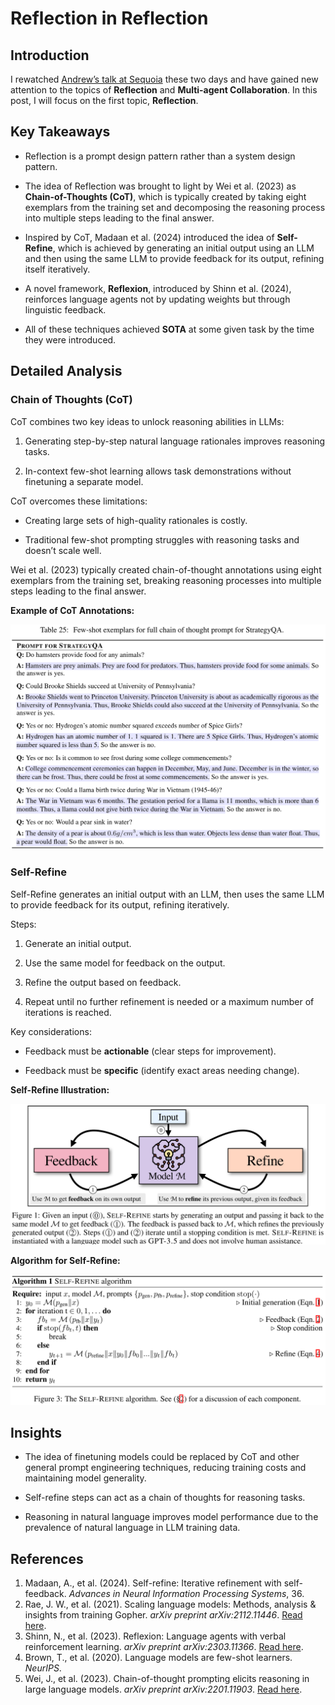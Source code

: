 # Reflection in Reflection

## Introduction

I rewatched [Andrew’s talk at Sequoia](https://www.youtube.com/watch?v=sal78ACtGTc&t=197s) these two days and have gained new attention to the topics of **Reflection** and **Multi-agent Collaboration**. In this post, I will focus on the first topic, **Reflection**.

## Key Takeaways

- Reflection is a prompt design pattern rather than a system design pattern.

- The idea of Reflection was brought to light by Wei et al. (2023) as **Chain-of-Thoughts (CoT)**, which is typically created by taking eight exemplars from the training set and decomposing the reasoning process into multiple steps leading to the final answer.

- Inspired by CoT, Madaan et al. (2024) introduced the idea of **Self-Refine**, which is achieved by generating an initial output using an LLM and then using the same LLM to provide feedback for its output, refining itself iteratively.

- A novel framework, **Reflexion**, introduced by Shinn et al. (2024), reinforces language agents not by updating weights but through linguistic feedback.

- All of these techniques achieved **SOTA** at some given task by the time they were introduced.

## Detailed Analysis

### Chain of Thoughts (CoT)

CoT combines two key ideas to unlock reasoning abilities in LLMs:

1. Generating step-by-step natural language rationales improves reasoning tasks.

2. In-context few-shot learning allows task demonstrations without finetuning a separate model.

CoT overcomes these limitations:

- Creating large sets of high-quality rationales is costly.

- Traditional few-shot prompting struggles with reasoning tasks and doesn’t scale well.

Wei et al. (2023) typically created chain-of-thought annotations using eight exemplars from the training set, breaking reasoning processes into multiple steps leading to the final answer.

**Example of CoT Annotations:**

![Wei et al. 2024](./cot-exemplar.png)

### Self-Refine

Self-Refine generates an initial output with an LLM, then uses the same LLM to provide feedback for its output, refining iteratively.

Steps:

1. Generate an initial output.

2. Use the same model for feedback on the output.

3. Refine the output based on feedback.

4. Repeat until no further refinement is needed or a maximum number of iterations is reached.

Key considerations:

- Feedback must be **actionable** (clear steps for improvement).

- Feedback must be **specific** (identify exact areas needing change).

**Self-Refine Illustration:**

![Madaan et al. 2024](./self-refine.png)

**Algorithm for Self-Refine:**

![The Algorithm for Self-Refine](./self-refine-algo.png)

## Insights

- The idea of finetuning models could be replaced by CoT and other general prompt engineering techniques, reducing training costs and maintaining model generality.

- Self-refine steps can act as a chain of thoughts for reasoning tasks.

- Reasoning in natural language improves model performance due to the prevalence of natural language in LLM training data.

## References

1. Madaan, A., et al. (2024). Self-refine: Iterative refinement with self-feedback. _Advances in Neural Information Processing Systems_, 36.
2. Rae, J. W., et al. (2021). Scaling language models: Methods, analysis & insights from training Gopher. _arXiv preprint arXiv:2112.11446_. [Read here](https://arxiv.org/abs/2112.11446).
3. Shinn, N., et al. (2023). Reflexion: Language agents with verbal reinforcement learning. _arXiv preprint arXiv:2303.11366_. [Read here](https://arxiv.org/abs/2303.11366).
4. Brown, T., et al. (2020). Language models are few-shot learners. _NeurIPS_.
5. Wei, J., et al. (2023). Chain-of-thought prompting elicits reasoning in large language models. _arXiv preprint arXiv:2201.11903_. [Read here](https://arxiv.org/abs/2201.11903).
